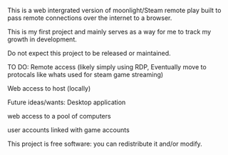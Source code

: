 This is a web intergrated version of moonlight/Steam remote play built to pass remote connections over the internet to a browser.


This is my first project and mainly serves as a way for me to track my growth in development.


Do not expect this project to be released or maintained.



TO DO:
Remote access (likely simply using RDP, Eventually move to protocals like whats used for steam game streaming)

Web access to host (locally)






Future ideas/wants:
Desktop application

web access to a pool of computers

user accounts linked with game accounts










This project is free software: you can redistribute it and/or modify.